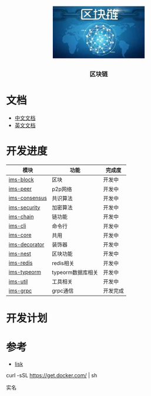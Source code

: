 <h1 align="center">
  <a href="libp2p.io"><img width="250" src="https://github.com/iwe7/nestchain/blob/master/static/logo/logo.jpeg" /></a>
</h1>
<h3 align="center">区块链</h3>

# 文档

- [中文文档](./docs/cn/README.md)
- [英文文档](./docs/en/README.md)

# 开发进度

| 模块                                                  | 功能           | 完成度  |
|-----------------------------------------------------|--------------|------|
| [ims-block](./packages/ims-block/README.md)         | 区块           | 开发中  |
| [ims-peer](./packages/ims-peer/README.md)           | p2p网络        | 开发中  |
| [ims-consensus](./packages/ims-consensus/README.md) | 共识算法         | 开发中  |
| [ims-security](./packages/ims-security/README.md)   | 加密算法         | 开发中  |
| [ims-chain](./packages/ims-chain/README.md)         | 链功能          | 开发中  |
| [ims-cli](./packages/ims-cli/README.md)             | 命令行          | 开发中  |
| [ims-core](./packages/ims-core/README.md)           | 共用           | 开发中  |
| [ims-decorator](./packages/ims-decorator/README.md) | 装饰器          | 开发中  |
| [ims-nest](./packages/ims-nest/README.md)           | 区块功能         | 开发中  |
| [ims-redis](./packages/ims-redis/README.md)         | redis相关      | 开发中  |
| [ims-typeorm](./packages/ims-typeorm/README.md)     | typeorm数据库相关 | 开发中  |
| [ims-util](./packages/ims-util/README.md)           | 工具相关         | 开发中  |
| [ims-grpc](./packages/ims-grpc)                     | grpc通信       | 开发完成 |

# 开发计划


# 参考
- [lisk](https://github.com/LiskHQ/lisk)


curl -sSL https://get.docker.com/ | sh

实名

